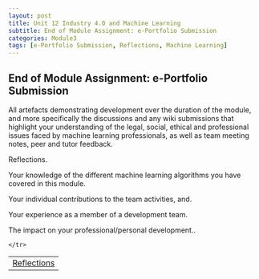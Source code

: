 ```yaml
---
layout: post
title: Unit 12 Industry 4.0 and Machine Learning
subtitle: End of Module Assignment: e-Portfolio Submission
categories: Module3
tags: [e-Portfolio Submission, Reflections, Machine Learning]
---
```

<html lang="en">


<body>

<h2>End of Module Assignment: e-Portfolio Submission</h2>
<p> All artefacts demonstrating development over the duration of the module, and more specifically the discussions and any wiki submissions that highlight your understanding of the legal, social, ethical and professional issues faced by machine learning professionals, as well as team meeting notes, peer and tutor feedback.</p>
<p> Reflections.</p>
<p> Your knowledge of the different machine learning algorithms you have covered in this module.</p>
<p> Your individual contributions to the team activities, and.</p>
<p> Your experience as a member of a development team.</p>
<p> The impact on your professional/personal development..</p>
</body>

</html>

<table>
    <tr>
        <td><a href="../../../../artefacts/Assignment- Neural Network Models for Object Recognition.pdf" target="_blank" class="button large">Reflections</a></td> 
    
    </tr>
</table>




